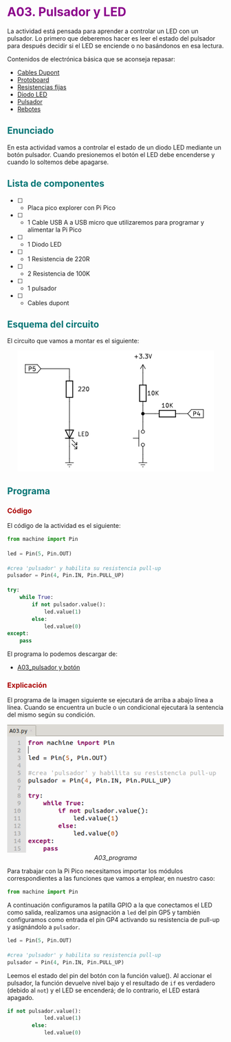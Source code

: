 # <FONT COLOR=#8B008B>A03. Pulsador y LED</font>
La actividad está pensada para aprender a controlar un LED con un pulsador. Lo primero que deberemos hacer es leer el estado del pulsador para después decidir si el LED se enciende o no basándonos en esa lectura.

Contenidos de electrónica básica que se aconseja repasar:

* [Cables Dupont](https://fgcoca.github.io/Conceptos-basicos-electronica/apartados/cables_conn/#cables-dupont)
* [Protoboard](https://fgcoca.github.io/Conceptos-basicos-electronica/apartados/cables_conn/#protoboard)
* [Resistencias fijas](https://fgcoca.github.io/Conceptos-basicos-electronica/apartados/resistencias/#resistencias-fijas)
* [Diodo LED](https://fgcoca.github.io/Conceptos-basicos-electronica/apartados/semi_disc/#diodo-led-y-elementos-con-leds)
* [Pulsador](https://fgcoca.github.io/Conceptos-basicos-electronica/apartados/pulsa_int/#pulsador)
* [Rebotes](https://fgcoca.github.io/Conceptos-basicos-electronica/apartados/pulsa_int/#rebotes)

## <FONT COLOR=#007575>**Enunciado**</font>
En esta actividad vamos a controlar el estado de un diodo LED mediante un botón pulsador. Cuando presionemos el botón el LED debe encenderse y cuando lo soltemos debe apagarse.

## <FONT COLOR=#007575>**Lista de componentes**</font>

* [ ] - Placa pico explorer con Pi Pico
* [ ] - 1 Cable USB A a USB micro que utilizaremos para programar y alimentar la Pi Pico
* [ ] - 1 Diodo LED
* [ ] - 1 Resistencia de 220R
* [ ] - 2 Resistencia de 100K
* [ ] - 1 pulsador
* [ ] - Cables dupont

## <FONT COLOR=#007575>**Esquema del circuito**</font>
El circuito que vamos a montar es el siguiente:

<center>

![A03](../img/activ/A03_e.png)

</center>

## <FONT COLOR=#007575>**Programa**</font>

### <FONT COLOR=#AA0000>Código</font>
El código de la actividad es el siguiente:

~~~py
from machine import Pin

led = Pin(5, Pin.OUT)

#crea 'pulsador' y habilita su resistencia pull-up
pulsador = Pin(4, Pin.IN, Pin.PULL_UP)

try:
    while True:
        if not pulsador.value():
            led.value(1)
        else:
            led.value(0)
except:
    pass
~~~

El programa lo podemos descargar de:

* [A03_pulsador y botón](../programas/A03/A03.py)

### <FONT COLOR=#AA0000>Explicación</font>
El programa de la imagen siguiente se ejecutará de arriba a abajo línea a línea. Cuando se encuentra un bucle o un condicional ejecutará la sentencia del mismo según su condición.

<center>

![A03_programa](../img/activ/A03_prog.png)  
*A03_programa*

</center>

Para trabajar con la Pi Pico necesitamos importar los módulos correspondientes a las funciones que vamos a emplear, en nuestro caso:

~~~py
from machine import Pin
~~~

A continuación configuramos la patilla GPIO a la que conectamos el LED como salida, realizamos una asignación a ```led``` del pin GP5 y también configuramos como entrada el pin GP4 activando su resistencia de pull-up y asignándolo a ```pulsador```.

~~~py
led = Pin(5, Pin.OUT)

#crea 'pulsador' y habilita su resistencia pull-up
pulsador = Pin(4, Pin.IN, Pin.PULL_UP)
~~~

Leemos el estado del pin del botón con la función value(). Al accionar el pulsador, la función devuelve nivel bajo y el resultado de ```if``` es verdadero (debido al ```not```) y el LED se encenderá; de lo contrario, el LED estará apagado.

~~~py
if not pulsador.value():
            led.value(1)
        else:
            led.value(0)
~~~
